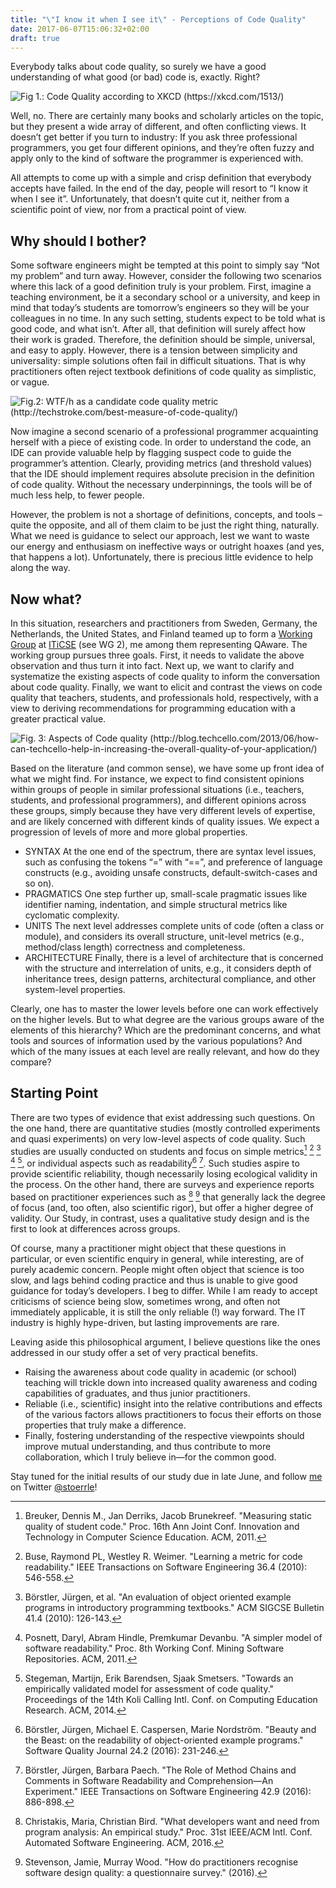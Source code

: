 ```yaml
---
title: "\"I know it when I see it\" - Perceptions of Code Quality"
date: 2017-06-07T15:06:32+02:00
draft: true
---
```

Everybody talks about code quality, so surely we have a good understanding of what good (or bad) code is, exactly. Right?
 
![Fig 1.: Code Quality according to XKCD (https://xkcd.com/1513/)](/images/code_quality.png)

Well, no. There are certainly many books and scholarly articles on the topic, but they present a wide array of different, and often conflicting views. It doesn’t get better if you turn to industry: If you ask three professional programmers, you get four different opinions, and they’re often fuzzy and apply only to the kind of software the programmer is experienced with.

All attempts to come up with a simple and crisp definition that everybody accepts have failed. In the end of the day, people will resort to “I know it when I see it”. Unfortunately, that doesn’t quite cut it, neither from a scientific point of view, nor from a practical point of view.


## Why should I bother?
Some software engineers might be tempted at this point to simply say “Not my problem” and turn away. However, consider the following two scenarios where this lack of a good definition truly is your problem. First, imagine a teaching environment, be it a secondary school or a university, and keep in mind that today’s students are tomorrow’s engineers so they will be your colleagues in no time. In any such setting, students expect to be told what is good code, and what isn’t. After all, that definition will surely affect how their work is graded. Therefore, the definition should be simple, universal, and easy to apply. However, there is a tension between simplicity and universality: simple solutions often fail in difficult situations. That is why practitioners often reject textbook definitions of code quality as simplistic, or vague.

![Fig.2: WTF/h as a candidate code quality metric (http://techstroke.com/best-measure-of-code-quality/)](/images/WTF_per_h.png)

Now imagine a second scenario of a professional programmer acquainting herself with a piece of existing code. In order to understand the code, an IDE can provide valuable help by flagging suspect code to guide the programmer’s attention. Clearly, providing metrics (and threshold values) that the IDE should implement requires absolute precision in the definition of code quality. Without the necessary underpinnings, the tools will be of much less help, to fewer people.

However, the problem is not a shortage of definitions, concepts, and tools – quite the opposite, and all of them claim to be just the right thing, naturally. What we need is guidance to select our approach, lest we want to waste our energy and enthusiasm on ineffective ways or outright hoaxes (and yes, that happens a lot). Unfortunately, there is precious little evidence to help along the way.


## Now what?
In this situation, researchers and practitioners from Sweden, Germany, the Netherlands, the United States, and Finland teamed up to form a [Working Group](http://iticse.acm.org/working-groups-2/) at [ITiCSE](http://iticse.acm.org/) (see WG 2), me among them representing QAware. The working group pursues three goals. First, it needs to validate the above observation and thus turn it into fact. Next up, we want to clarify and systematize the existing aspects of code quality to inform the conversation about code quality. Finally, we want to elicit and contrast the views on code quality that teachers, students, and professionals hold, respectively, with a view to deriving recommendations for programming education with a greater practical value.

![Fig. 3: Aspects of Code quality (http://blog.techcello.com/2013/06/how-can-techcello-help-in-increasing-the-overall-quality-of-your-application/)](/images/Code_Quality-300x205.png)

Based on the literature (and common sense), we have some up front idea of what we might find. For instance, we expect to find consistent opinions within groups of people in similar professional situations (i.e., teachers, students, and professional programmers), and different opinions across these groups, simply because they have very different levels of expertise, and are likely concerned with different kinds of quality issues. We expect a progression of levels of more and more global properties.

* SYNTAX At the one end of the spectrum, there are syntax level issues, such as confusing the tokens “=” with “==”, and preference of language constructs (e.g., avoiding unsafe constructs, default-switch-cases and so on).
* PRAGMATICS One step further up, small-scale pragmatic issues like identifier naming, indentation, and simple structural metrics like cyclomatic complexity.
* UNITS The next level addresses complete units of code (often a class or module), and considers its overall structure, unit-level metrics (e.g., method/class length) correctness and completeness. 
* ARCHITECTURE Finally, there is a level of architecture that is concerned with the structure and interrelation of units, e.g., it considers depth of inheritance trees, design patterns, architectural compliance, and other system-level properties.

Clearly, one has to master the lower levels before one can work effectively on the higher levels. But to what degree are the various groups aware of the elements of this hierarchy? Which are the predominant concerns, and what tools and sources of information used by the various populations? And which of the many issues at each level are really relevant, and how do they compare?


## Starting Point
There are two types of evidence that exist addressing such questions. On the one hand, there are quantitative studies (mostly controlled experiments and quasi experiments) on very low-level aspects of code quality. Such studies are usually conducted on students and focus on simple metrics[^1] [^2] [^4] [^7] [^8], or individual aspects such as readability[^3] [^5]. Such studies aspire to provide scientific reliability, though necessarily losing ecological validity in the process. On the other hand, there are surveys and experience reports based on practitioner experiences such as [^6] [^9] that generally lack the degree of focus (and, too often, also scientific rigor), but offer a higher degree of validity. Our Study, in contrast, uses a qualitative study design and is the first to look at differences across groups. 

Of course, many a practitioner might object that these questions in particular, or even scientific enquiry in general, while interesting, are of purely academic concern. People might often object that science is too slow, and lags behind coding practice and thus is unable to give good guidance for today’s developers. I beg to differ. While I am ready to accept criticisms of science being slow, sometimes wrong, and often not immediately applicable, it is still the only reliable (!) way forward. The IT industry is highly hype-driven, but lasting improvements are rare. 

Leaving aside this philosophical argument, I believe questions like the ones addressed in our study offer a set of very practical benefits.

* Raising the awareness about code quality in academic (or school) teaching will trickle down into increased quality awareness and coding capabilities of graduates, and thus junior practitioners.
* Reliable (i.e., scientific) insight into the relative contributions and effects of the various factors allows practitioners to focus their efforts on those properties that truly make a difference.
* Finally, fostering understanding of the respective viewpoints should improve mutual understanding, and thus contribute to more collaboration, which I truly believe in—for the common good.

Stay tuned for the initial results of our study due in late June, and follow [me](https://about.me/stoerrle) on Twitter [@stoerrle](https://twitter.com/stoerrle)!
 
[^1]: Breuker, Dennis M., Jan Derriks, Jacob Brunekreef. "Measuring static quality of student code." Proc. 16th Ann Joint Conf. Innovation and Technology in Computer Science Education. ACM, 2011.
[^2]: Buse, Raymond PL, Westley R. Weimer. "Learning a metric for code readability." IEEE Transactions on Software Engineering 36.4 (2010): 546-558.
[^3]: Börstler, Jürgen, Michael E. Caspersen, Marie Nordström. "Beauty and the Beast: on the readability of object-oriented example programs." Software Quality Journal 24.2 (2016): 231-246.
[^4]: Börstler, Jürgen, et al. "An evaluation of object oriented example programs in introductory programming textbooks." ACM SIGCSE Bulletin 41.4 (2010): 126-143.
[^5]: Börstler, Jürgen, Barbara Paech. "The Role of Method Chains and Comments in Software Readability and Comprehension—An Experiment." IEEE Transactions on Software Engineering 42.9 (2016): 886-898.
[^6]: Christakis, Maria, Christian Bird. "What developers want and need from program analysis: An empirical study." Proc. 31st IEEE/ACM Intl. Conf. Automated Software Engineering. ACM, 2016.
[^7]: Posnett, Daryl, Abram Hindle, Premkumar Devanbu. "A simpler model of software readability." Proc. 8th Working Conf. Mining Software Repositories. ACM, 2011.
[^8]: Stegeman, Martijn, Erik Barendsen, Sjaak Smetsers. "Towards an empirically validated model for assessment of code quality." Proceedings of the 14th Koli Calling Intl. Conf. on Computing Education Research. ACM, 2014.
[^9]: Stevenson, Jamie, Murray Wood. "How do practitioners recognise software design quality: a questionnaire survey." (2016).
